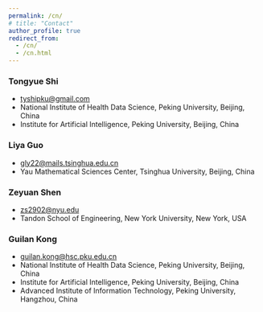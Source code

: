 ```yaml
---
permalink: /cn/
# title: "Contact"
author_profile: true
redirect_from: 
  - /cn/
  - /cn.html
---
```

### Tongyue Shi
* tyshipku@gmail.com
* National Institute of Health Data Science, Peking University, Beijing, China
* Institute for Artificial Intelligence, Peking University, Beijing, China

### Liya Guo
* gly22@mails.tsinghua.edu.cn
* Yau Mathematical Sciences Center, Tsinghua University, Beijing, China

### Zeyuan Shen
* zs2902@nyu.edu
* Tandon School of Engineering, New York University, New York, USA

### Guilan Kong
* guilan.kong@hsc.pku.edu.cn
* National Institute of Health Data Science, Peking University, Beijing, China
* Institute for Artificial Intelligence, Peking University, Beijing, China
* Advanced Institute of Information Technology, Peking University, Hangzhou, China